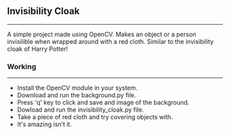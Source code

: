 ## Invisibility Cloak
-------------------------------------------------------------------------------------------------------------------
A simple project made using OpenCV. Makes an object or a person invisilible when wrapped around with a red cloth.
Similar to the invisibility cloak of Harry Potter!

### Working
---------------------------------------------------------------------------
- Install the OpenCV module in your system.
- Download and run the background.py file.
- Press 'q' key to click and save and image of the background.
- Dowload and run the invisibility_cloak.py file.
- Take a piece of red cloth and try covering objects with.
- It's amazing isn’t it.
